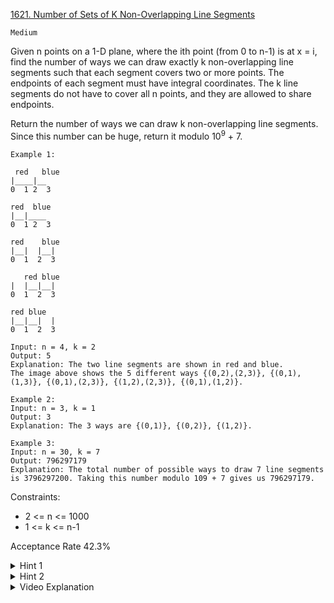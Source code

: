 [1621. Number of Sets of K Non-Overlapping Line Segments](https://leetcode.com/problems/number-of-sets-of-k-non-overlapping-line-segments/)

`Medium`

Given n points on a 1-D plane, where the ith point (from 0 to n-1) is at x = i, find the number of ways we can draw exactly k non-overlapping line segments such that each segment covers two or more points. The endpoints of each segment must have integral coordinates. The k line segments do not have to cover all n points, and they are allowed to share endpoints.

Return the number of ways we can draw k non-overlapping line segments. Since this number can be huge, return it modulo $10^9$ + 7.

```
Example 1:

 red   blue
|____|__
0  1 2  3

red  blue
|__|____
0  1 2  3

red    blue
|__|  |__|
0  1  2  3

   red blue
|  |__|__|
0  1  2  3

red blue
|__|__|  |
0  1  2  3

Input: n = 4, k = 2
Output: 5
Explanation: The two line segments are shown in red and blue.
The image above shows the 5 different ways {(0,2),(2,3)}, {(0,1),(1,3)}, {(0,1),(2,3)}, {(1,2),(2,3)}, {(0,1),(1,2)}.

Example 2:
Input: n = 3, k = 1
Output: 3
Explanation: The 3 ways are {(0,1)}, {(0,2)}, {(1,2)}.

Example 3:
Input: n = 30, k = 7
Output: 796297179
Explanation: The total number of possible ways to draw 7 line segments is 3796297200. Taking this number modulo 109 + 7 gives us 796297179.
``` 

Constraints:

- 2 <= n <= 1000
- 1 <= k <= n-1

Acceptance Rate
42.3%

<details>
<summary>Hint 1</summary>

Try to use dynamic programming where the current index and remaining number of line segments to form can describe any intermediate state.

</details>

<details>
<summary>Hint 2</summary>

To make the computation of each state in constant time, we could add another flag to the state that indicates whether or not we are in the middle of placing a line (placed start point but no endpoint).

</details>

<details>
<summary>Video Explanation</summary>

[HuifengGuan](https://www.youtube.com/watch?v=nwGD_VU0EQY&ab_channel=HuifengGuan)
</details>
